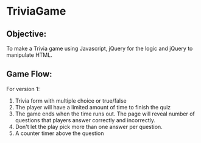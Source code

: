 # TriviaGame

## Objective:

To make a Trivia game using Javascript, jQuery for the logic and jQuery to manipulate HTML. 

## Game Flow:

For version 1:

1. Trivia form with multiple choice or true/false
2. The player will have a limited amount of time to finish the quiz
3. The game ends when the time runs out. The page will reveal number of questions that players answer correctly and incorrectly.
4. Don't let the play pick more than one answer per question.
5. A counter timer above the question

